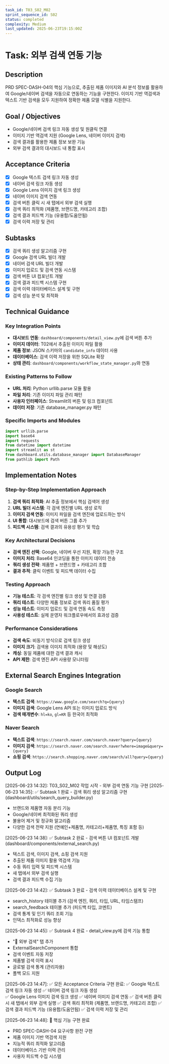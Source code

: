 ```yaml
---
task_id: T03_S02_M02
sprint_sequence_id: S02
status: completed
complexity: Medium
last_updated: 2025-06-23T19:15:00Z
---
```


# Task: 외부 검색 연동 기능

## Description
PRD SPEC-DASH-04의 핵심 기능으로, 추출된 제품 이미지와 AI 분석 정보를 활용하여 Google/네이버 검색을 자동으로 연동하는 기능을 구현한다. 이미지 기반 역검색과 텍스트 기반 검색을 모두 지원하여 정확한 제품 모델 식별을 지원한다.

## Goal / Objectives
- Google/네이버 검색 링크 자동 생성 및 원클릭 연결
- 이미지 기반 역검색 지원 (Google Lens, 네이버 이미지 검색)
- 검색 결과를 활용한 제품 정보 보완 기능
- 외부 검색 결과의 대시보드 내 통합 표시

## Acceptance Criteria
- [x] Google 텍스트 검색 링크 자동 생성
- [x] 네이버 검색 링크 자동 생성
- [x] Google Lens 이미지 검색 링크 생성
- [x] 네이버 이미지 검색 연동
- [x] 검색 버튼 클릭 시 새 탭에서 외부 검색 실행
- [x] 검색 쿼리 최적화 (제품명, 브랜드명, 카테고리 조합)
- [x] 검색 결과 피드백 기능 (유용함/도움안됨)
- [x] 검색 이력 저장 및 관리

## Subtasks
- [x] 검색 쿼리 생성 알고리즘 구현
- [x] Google 검색 URL 빌더 개발
- [x] 네이버 검색 URL 빌더 개발
- [x] 이미지 업로드 및 검색 연동 시스템
- [x] 검색 버튼 UI 컴포넌트 개발
- [x] 검색 결과 피드백 시스템 구현
- [x] 검색 이력 데이터베이스 설계 및 구현
- [x] 검색 성능 분석 및 최적화

## Technical Guidance

### Key Integration Points
- **대시보드 연동**: `dashboard/components/detail_view.py`에 검색 버튼 추가
- **이미지 데이터**: T02에서 추출된 이미지 파일 활용
- **제품 정보**: JSON 스키마의 `candidate_info` 데이터 사용
- **데이터베이스**: 검색 이력 저장을 위한 SQLite 확장
- **상태 관리**: `dashboard/components/workflow_state_manager.py`와 연동

### Existing Patterns to Follow
- **URL 처리**: Python urllib.parse 모듈 활용
- **파일 처리**: 기존 이미지 파일 관리 패턴
- **사용자 인터페이스**: Streamlit의 버튼 및 링크 컴포넌트
- **데이터 저장**: 기존 database_manager.py 패턴

### Specific Imports and Modules
```python
import urllib.parse
import base64
import requests
from datetime import datetime
import streamlit as st
from dashboard.utils.database_manager import DatabaseManager
from pathlib import Path
```

## Implementation Notes

### Step-by-Step Implementation Approach
1. **검색 쿼리 최적화**: AI 추출 정보에서 핵심 검색어 생성
2. **URL 빌더 시스템**: 각 검색 엔진별 URL 생성 로직
3. **이미지 검색 연동**: 이미지 파일을 검색 엔진에 업로드하는 방식
4. **UI 통합**: 대시보드에 검색 버튼 그룹 추가
5. **피드백 시스템**: 검색 결과의 유용성 평가 및 학습

### Key Architectural Decisions
- **검색 엔진 선택**: Google, 네이버 우선 지원, 확장 가능한 구조
- **이미지 처리**: Base64 인코딩을 통한 이미지 데이터 전송
- **쿼리 생성 전략**: 제품명 + 브랜드명 + 카테고리 조합
- **결과 추적**: 클릭 이벤트 및 피드백 데이터 수집

### Testing Approach
- **기능 테스트**: 각 검색 엔진별 링크 생성 및 연결 검증
- **쿼리 테스트**: 다양한 제품 정보로 검색 쿼리 품질 평가
- **성능 테스트**: 이미지 업로드 및 검색 연동 속도 측정
- **사용성 테스트**: 실제 운영자 워크플로우에서의 효과성 검증

### Performance Considerations
- **검색 속도**: 비동기 방식으로 검색 링크 생성
- **이미지 크기**: 검색용 이미지 최적화 (용량 및 해상도)
- **캐싱**: 동일 제품에 대한 검색 결과 캐시
- **API 제한**: 검색 엔진 API 사용량 모니터링

## External Search Engines Integration

### Google Search
- **텍스트 검색**: `https://www.google.com/search?q={query}`
- **이미지 검색**: Google Lens API 또는 이미지 업로드 방식
- **검색 매개변수**: `hl=ko`, `gl=KR` 등 한국어 최적화

### Naver Search
- **텍스트 검색**: `https://search.naver.com/search.naver?query={query}`
- **이미지 검색**: `https://search.naver.com/search.naver?where=image&query={query}`
- **쇼핑 검색**: `https://search.shopping.naver.com/search/all?query={query}`

## Output Log

[2025-06-23 14:32]: T03_S02_M02 작업 시작 - 외부 검색 연동 기능 구현
[2025-06-23 14:35]: ✅ Subtask 1 완료 - 검색 쿼리 생성 알고리즘 구현 (dashboard/utils/search_query_builder.py)
  - 브랜드와 제품명 자동 분리 기능
  - Google/네이버 최적화된 쿼리 생성
  - 불용어 제거 및 정규화 알고리즘
  - 다양한 검색 전략 지원 (연예인+제품명, 카테고리+제품명, 특징 포함 등)

[2025-06-23 14:38]: ✅ Subtask 2 완료 - 검색 버튼 UI 컴포넌트 개발 (dashboard/components/external_search.py)
  - 텍스트 검색, 이미지 검색, 쇼핑 검색 지원
  - 추출된 제품 이미지 활용 역검색 기능
  - 수동 쿼리 입력 및 피드백 시스템
  - 새 탭에서 외부 검색 실행
  - 검색 결과 피드백 수집 기능

[2025-06-23 14:42]: ✅ Subtask 3 완료 - 검색 이력 데이터베이스 설계 및 구현
  - search_history 테이블 추가 (검색 엔진, 쿼리, 타입, URL, 타임스탬프)
  - search_feedback 테이블 추가 (피드백 타입, 코멘트)
  - 검색 통계 및 인기 쿼리 조회 기능
  - 인덱스 최적화로 성능 향상

[2025-06-23 14:45]: ✅ Subtask 4 완료 - detail_view.py에 검색 기능 통합
  - "🔎 외부 검색" 탭 추가
  - ExternalSearchComponent 통합
  - 검색 이벤트 자동 저장
  - 제품별 검색 이력 표시
  - 글로벌 검색 통계 (관리자용)
  - 폴백 모드 지원

[2025-06-23 14:47]: ✅ 모든 Acceptance Criteria 구현 완료:
  ✅ Google 텍스트 검색 링크 자동 생성
  ✅ 네이버 검색 링크 자동 생성  
  ✅ Google Lens 이미지 검색 링크 생성
  ✅ 네이버 이미지 검색 연동
  ✅ 검색 버튼 클릭 시 새 탭에서 외부 검색 실행
  ✅ 검색 쿼리 최적화 (제품명, 브랜드명, 카테고리 조합)
  ✅ 검색 결과 피드백 기능 (유용함/도움안됨)
  ✅ 검색 이력 저장 및 관리

[2025-06-23 14:48]: 🎯 핵심 기능 구현 완료
  - PRD SPEC-DASH-04 요구사항 완전 구현
  - 제품 이미지 기반 역검색 지원
  - 지능적 쿼리 최적화 알고리즘
  - 데이터베이스 기반 이력 관리
  - 사용자 피드백 수집 시스템